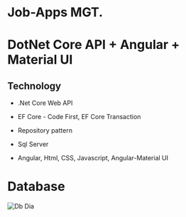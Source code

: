 # Job-Apps MGT.

# DotNet Core API + Angular + Material UI

Technology
----------
- .Net Core Web API

- EF Core - Code First, EF Core Transaction 

- Repository pattern

- Sql Server

- Angular, Html, CSS, Javascript, Angular-Material UI


# Database

![Db Dia](https://user-images.githubusercontent.com/26190114/147774692-dd1fe257-4e6a-42bf-a4a6-9b8d982d9ea0.PNG)


